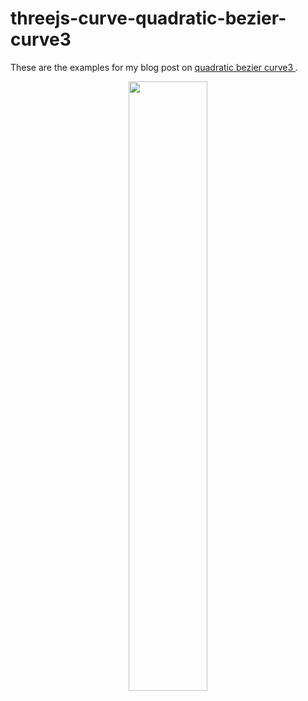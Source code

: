 # threejs-curve-quadratic-bezier-curve3

These are the examples for my blog post on [quadratic bezier curve3 ](https://dustinpfister.github.io/2022/10/21/threejs-curve-quadratic-bezier-curve3/).

<div align="center">
      <a href="https://www.youtube.com/watch?v=Flm1zCt-s1I">
         <img src="https://img.youtube.com/vi/Flm1zCt-s1I/0.jpg" style="width:50%;">
      </a>
</div>

